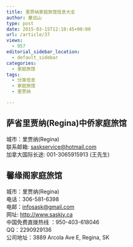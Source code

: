 ```yaml
---
title: 里贾纳家庭旅馆信息大全
author: 童远山
type: post
date: 2015-03-15T12:10:45+00:00
url: /article/37
views:
  - 957
editorial_sidebar_location:
  - default_sidebar
categories:
  - 家庭旅馆
tags:
  - 分类信息
  - 家庭旅馆
  - 里贾纳

---
```

## 萨省里贾纳(Regina)中侨家庭旅馆

城市：里贾纳(Regina)  
联系邮箱: saskservice@hotmail.com  
加拿大国际长途: 001-3065915913 (王先生)

## 馨缘阁家庭旅馆

城市：里贾纳(Regina)  
电话：306-581-6398  
电邮：infosask@gmail.com  
网址: <a href="http://www.saskjy.ca/" target="_blank">http://www.saskjy.ca</a>  
中国免费直拨热线 ：950-403-618046  
QQ：2290929136  
公司地址：3889 Arcola Ave E, Regina, SK